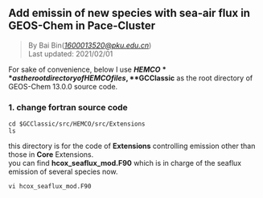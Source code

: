 ## Add emissin of new species with sea-air flux in GEOS-Chem in Pace-Cluster
> By Bai Bin(*1600013520@pku.edu.cn*)\
> Last updated: 2021/02/01

For sake of convenience, 
below I use **$HEMCO** as the root directory of HEMCO files,
**$GCClassic** as the root directory of GEOS-Chem 13.0.0 source code.
### 1. change fortran source code
```
cd $GCClassic/src/HEMCO/src/Extensions
ls
```
this directory is for the code of **Extensions** controlling emission other than those in **Core** Extensions.\
you can find **hcox_seaflux_mod.F90** which is in charge of the seaflux emission of several species now.
```
vi hcox_seaflux_mod.F90
```

